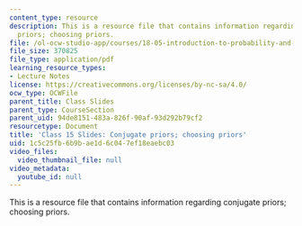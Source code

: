 ```yaml
---
content_type: resource
description: This is a resource file that contains information regarding conjugate
  priors; choosing priors.
file: /ol-ocw-studio-app/courses/18-05-introduction-to-probability-and-statistics-spring-2014/1c5c25fb6b9bae1d6c047ef18eaebc03_MIT18_05S14_class15slides.pdf
file_size: 370825
file_type: application/pdf
learning_resource_types:
- Lecture Notes
license: https://creativecommons.org/licenses/by-nc-sa/4.0/
ocw_type: OCWFile
parent_title: Class Slides
parent_type: CourseSection
parent_uid: 94de8151-483a-826f-90af-93d292b79cf2
resourcetype: Document
title: 'Class 15 Slides: Conjugate priors; choosing priors'
uid: 1c5c25fb-6b9b-ae1d-6c04-7ef18eaebc03
video_files:
  video_thumbnail_file: null
video_metadata:
  youtube_id: null
---
```

This is a resource file that contains information regarding conjugate priors; choosing priors.